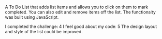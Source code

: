 A To Do List that adds list items and allows you to click on them to mark completed. You can also edit and remove items off the list. The functionalty was built using JavaScript.







I completed the challenge: 4
I feel good about my code: 5
The design layout and style of the list could be improved.
